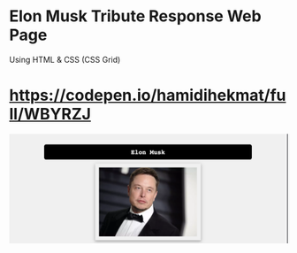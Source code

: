 # Elon Musk Tribute Response Web Page
Using HTML & CSS (CSS Grid)

# https://codepen.io/hamidihekmat/full/WBYRZJ

![alt text](Tribute-Elon-Musk/screenshot.png)
